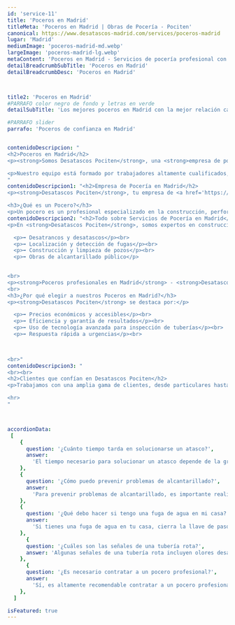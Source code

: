 ```yaml
---
id: 'service-11'
title: 'Poceros en Madrid'
titleMeta: 'Poceros en Madrid | Obras de Pocería - Pociten'
canonical: https://www.desatascos-madrid.com/services/poceros-madrid
lugar: 'Madrid'
mediumImage: 'poceros-madrid-md.webp'
largeImage: 'poceros-madrid-lg.webp'
metaContent: 'Poceros en Madrid - Servicios de pocería profesional con Pociten. Atascos, fugas, roturas en tuberías, pozos sépticos y más. ¡Contáctanos ahora! ☎️​ 647 376 782. 😊'
detailBreadcrumbSubTitle: 'Poceros en Madrid'
detailBreadcrumbDesc: 'Poceros en Madrid'



title2: 'Poceros en Madrid'
#PARRAFO color negro de fondo y letras en verde
detailSubTitle: 'Los mejores poceros en Madrid con la mejor relación calidad - precio'

#PARRAFO slider
parrafo: 'Poceros de confianza en Madrid'


contenidoDescripcion: "
<h2>Poceros en Madrid</h2>
<p><strong>Somos Desatascos Pociten</strong>, una <strong>empresa de poceros en Madrid</strong>, ofrecemos servicios exclusivamente enfocados a la pocería, desplazándonos por toda la comunidad de Madrid. Con más de 20 años de experiencia, somos líderes entre las mejores <strong>empresas de pocería en Madrid</strong>, lo que nos permite ofrecer no solo los mejores servicios de pocería, sino también ser la empresa de desatascos más económica de Madrid. Nuestros servicios especializados en pocería y saneamiento se combinan con proyectos, construcción y desarrollo de obras e infraestructuras.</p>

<p>Nuestro equipo está formado por trabajadores altamente cualificados, todos con titulación específica en pocería y prevención de riesgos laborales, ofreciendo soluciones específicas en cada caso. Nuestra filosofía es asumir el problema de cada cliente como propio, garantizando resultados eficientes, satisfactorios y fiables.</p>
"
contenidoDescripcion1: "<h2>Empresa de Pocería en Madrid</h2>
<p><strong>Desatascos Pociten</strong>, tu empresa de <a href='https://www.desatascos-madrid.com/'>desatascos en Madrid</a>, tiene como principal objetivo ofrecer <strong>desatascos económicos</strong> junto a servicios de pocería completos. Contamos con tecnología de última generación para servicios urgentes, asegurando la solución rápida de averías. Nuestros valores incluyen la fidelidad, el compromiso, la seriedad, la honestidad y la transparencia. Ofrecemos servicio de pocería <strong>24 horas los 365 días del año</strong>, para cualquier tipo de urgencia.</p>

<h3>¿Qué es un Pocero?</h3>
<p>Un pocero es un profesional especializado en la construcción, perforación, mantenimiento y reparación de pozos, así como en la instalación y acceso a tuberías de abastecimiento o alcantarillado. Se encargan del mantenimiento adecuado para el correcto funcionamiento de estos sistemas, incluyendo la rehabilitación de tuberías antiguas y la limpieza de pozos negros y cloacas.</p>"
contenidoDescripcion2: "<h2>Todo sobre Servicios de Pocería en Madrid</h2>
<p>En <strong>Desatascos Pociten</strong>, somos expertos en construcción, limpieza de saneamientos y mantenimiento de pozos de aguas residuales. Nuestros servicios incluyen:</p>

  <p>➡️ Desatrancos y desatascos</p><br>
  <p>➡️ Localización y detección de fugas</p><br>
  <p>➡️ Construcción y limpieza de pozos</p><br>
  <p>➡️ Obras de alcantarillado público</p>
  

<br>
<p><strong>Poceros profesionales en Madrid</strong> - <strong>Desatascos Pociten</strong> trabaja a diario para ofrecer el mejor servicio a los mejores precios. Nos desplazamos por toda la comunidad de Madrid, garantizando un servicio rápido y eficiente.</p>
<br>
<h3>¿Por qué elegir a nuestros Poceros en Madrid?</h3>
<p><strong>Desatascos Pociten</strong> se destaca por:</p>

  <p>➡️ Precios económicos y accesibles</p><br>
  <p>➡️ Eficiencia y garantía de resultados</p><br>
  <p>➡️ Uso de tecnología avanzada para inspección de tuberías</p><br>
  <p>➡️ Respuesta rápida a urgencias</p><br>
  


<br>"
contenidoDescripcion3: "
<br><br>
<h2>Clientes que confían en Desatascos Pociten</h2>
<p>Trabajamos con una amplia gama de clientes, desde particulares hasta grandes empresas y administraciones públicas.</p>

<hr>
"



accordionData:
 [
    {
      question: '¿Cuánto tiempo tarda en solucionarse un atasco?',
      answer:
        'El tiempo necesario para solucionar un atasco depende de la gravedad y la complejidad del problema. En general, los poceros profesionales realizan intervenciones rápidas y eficientes para minimizar las molestias.',
    },
    {
      question: '¿Cómo puedo prevenir problemas de alcantarillado?',
      answer:
        'Para prevenir problemas de alcantarillado, es importante realizar un mantenimiento preventivo regular, evitando arrojar objetos no adecuados por el desagüe y realizando limpiezas periódicas para eliminar obstrucciones y residuos acumulados.',
    },
    {
      question: '¿Qué debo hacer si tengo una fuga de agua en mi casa?',
      answer:
        'Si tienes una fuga de agua en tu casa, cierra la llave de paso para detener el flujo de agua y evita mayores daños. Luego, contacta a una empresa de pocería profesional para que realice las reparaciones necesarias.'
    },
      {
      question: '¿Cuáles son las señales de una tubería rota?',
      answer: 'Algunas señales de una tubería rota incluyen olores desagradables, humedad o filtraciones en techos o paredes, disminución en la presión del agua y la aparición de manchas de moho o corrosión.'
    },
      {
      question: '¿Es necesario contratar a un pocero profesional?',
      answer:
        'Sí, es altamente recomendable contratar a un pocero profesional para garantizar un trabajo seguro y de calidad. Los poceros profesionales cuentan con los conocimientos, experiencia y herramientas necesarias para solucionar los problemas de las redes de saneamiento de manera eficiente.',
    },
  ]

isFeatured: true
---
```

